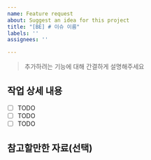 ```yaml
---
name: Feature request
about: Suggest an idea for this project
title: "[BE] # 이슈 이름"
labels: ''
assignees: ''

---
```


<!--
✅ 어떤 기능인지 구체적으로 설명해주세요.
-->

> 추가하려는 기능에 대해 간결하게 설명해주세요

<!--
✅ 개발이 필요한 기능을 요약해주세요.
-->

## 작업 상세 내용

- [ ] TODO
- [ ] TODO
- [ ] TODO

## 참고할만한 자료(선택)


<!--
✅ Label을 설정하였는지 확인해주세요.
✅ Assignee를 지정하였는지 확인해주세요.
-->
